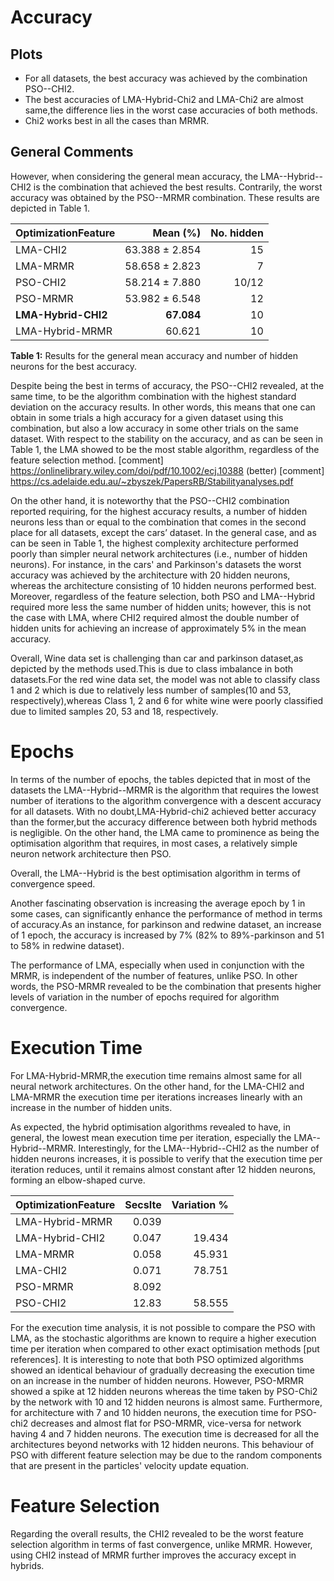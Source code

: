 # Accuracy

## Plots 

- For all datasets, the best accuracy was achieved by the combination PSO--CHI2. 
- The best accuracies of LMA-Hybrid-Chi2 and LMA-Chi2 are almost same,the difference lies in the worst case accuracies of both methods.
- Chi2 works best in all the cases than MRMR.

## General Comments

However, when considering the general mean accuracy, the LMA--Hybrid--CHI2 is the combination that achieved the best results. Contrarily, the worst accuracy was obtained by the PSO--MRMR combination. These results are depicted in Table 1.

| OptimizationFeature   |   Mean (%)     |   No. hidden |
|:----------------------|---------------:|-------------:|
| LMA-CHI2              | 63.388 ± 2.854 |        15    |
| LMA-MRMR              | 58.658 ± 2.823 |         7    |
| PSO-CHI2              | 58.214 ± 7.880 |       10/12  |
| PSO-MRMR              | 53.982 ± 6.548 |        12    |
| **LMA-Hybrid-CHI2**   | **67.084**     |         10   |
| LMA-Hybrid-MRMR       | 60.621         |         10   |
**Table 1:** Results for the general mean accuracy and number of hidden neurons for the best accuracy.

Despite being the best in terms of accuracy, the PSO--CHI2 revealed, at the same time, to be the algorithm combination with the highest standard deviation on the accuracy results. In other words, this means that one can obtain in some trials a high accuracy for a given dataset using this combination, but also a low accuracy in some other trials on the same dataset. With respect to the stability on the accuracy, and as can be seen in Table 1, the LMA showed to be the most stable algorithm, regardless of the feature selection method. 
[comment] https://onlinelibrary.wiley.com/doi/pdf/10.1002/ecj.10388 (better)
[comment] https://cs.adelaide.edu.au/~zbyszek/PapersRB/Stabilityanalyses.pdf

On the other hand, it is noteworthy that the PSO--CHI2 combination reported requiring, for the highest accuracy results, a number of hidden neurons less than or equal to the combination that comes in the second place for all datasets, except the cars’ dataset. In the general case, and as can be seen in Table 1, the highest complexity architecture performed poorly than simpler neural network architectures (i.e., number of hidden neurons). For instance, in the cars' and Parkinson's datasets the worst accuracy was achieved by the architecture with 20 hidden neurons, whereas the architecture consisting of 10 hidden neurons performed best. Moreover, regardless of the feature selection, both PSO and LMA--Hybrid required more less the same number of hidden units; however, this is not the case with LMA, where CHI2 required almost the double number of hidden units for achieving an increase of approximately 5% in the mean accuracy. 

Overall, Wine data set is challenging than car and parkinson dataset,as depicted by the methods used.This is due to class imbalance in both datasets.For the red wine data set, the model was not able to classify class 1 and 2 which is due to relatively less number of samples(10  and  53,  respectively),whereas Class 1, 2 and 6 for white wine were poorly classified due to limited samples 20, 53 and 18, respectively.

# Epochs

In terms of the number of epochs, the tables depicted that in most of the datasets the LMA--Hybrid--MRMR is the algorithm that requires the lowest number of iterations to the algorithm convergence with a descent accuracy for all datasets. With no doubt,LMA-Hybrid-chi2 achieved better accuracy than the former,but the accuracy difference between both hybrid methods is negligible. On the other hand, the LMA came to prominence as being the optimisation algorithm that requires, in most cases, a relatively simple neuron network architecture then PSO.

Overall, the LMA--Hybrid is the best optimisation algorithm in terms of convergence speed.

Another fascinating observation is increasing the average epoch by 1 in some cases, can significantly enhance the performance of method in terms of accuracy.As an instance, for parkinson and redwine dataset, an increase of 1 epoch, the accuracy is increased by 7% (82% to 89%-parkinson and 51 to 58% in redwine dataset). 

The performance of LMA, especially when used in conjunction with the MRMR, is independent of the number of features, unlike PSO. In other words, the PSO-MRMR revealed to be the combination that presents higher levels of variation in the number of epochs required for algorithm convergence.

# Execution Time

For LMA-Hybrid-MRMR,the execution time remains almost same for all neural network architectures. On the other hand, for the LMA-CHI2 and LMA-MRMR the execution time per iterations increases linearly with an increase in the number of hidden units.  

As expected, the hybrid optimisation algorithms revealed to have, in general, the lowest mean execution time per iteration, especially the LMA--Hybrid--MRMR. Interestingly, for the LMA--Hybrid--CHI2 as the number of hidden neurons increases, it is possible to verify that the execution time per iteration reduces, until it remains almost constant after 12 hidden neurons, forming an elbow-shaped curve. 

| OptimizationFeature   |   SecsIte |   Variation % |
|:----------------------|----------:|--------------:|
| LMA-Hybrid-MRMR       |     0.039 |               |
| LMA-Hybrid-CHI2       |     0.047 |        19.434 |
| LMA-MRMR              |     0.058 |        45.931 |
| LMA-CHI2              |     0.071 |        78.751 |
| PSO-MRMR              |     8.092 |               |
| PSO-CHI2              |    12.83  |        58.555 |

For the execution time analysis, it is not possible to compare the PSO with LMA, as the stochastic algorithms are known to require a higher execution time per iteration when compared to other exact optimisation methods [put references]. It is interesting to note that both PSO optimized algorithms showed an identical behaviour of gradually decreasing the execution time on an increase in the number of hidden neurons. However, PSO-MRMR showed a spike at 12 hidden neurons whereas the time taken by PSO-Chi2 by the network with 10 and 12 hidden neurons is almost same. Furthermore, for architecture with 7 and 10 hidden neurons, the execution time for PSO-chi2 decreases and almost flat for PSO-MRMR, vice-versa for network having 4 and 7 hidden neurons. The execution time is decreased for all the architectures beyond networks with 12 hidden neurons. This behaviour of PSO with different feature selection may be due to the random components that are present in the particles' velocity update equation.

# Feature Selection 

Regarding the overall results, the CHI2 revealed to be the worst feature selection algorithm in terms of fast convergence, unlike MRMR. However, using CHI2 instead of MRMR further improves the accuracy except in hybrids.
